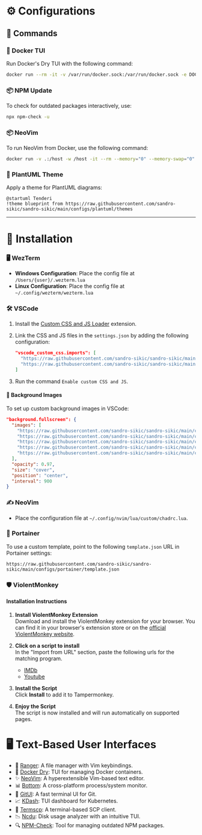 # ⚙️ Configurations

## 📜 Commands

### 🐳 Docker TUI

Run Docker's Dry TUI with the following command:

```bash
docker run --rm -it -v /var/run/docker.sock:/var/run/docker.sock -e DOCKER_HOST=$DOCKER_HOST moncho/dry
```

### 📦 NPM Update

To check for outdated packages interactively, use:

```bash
npx npm-check -u
```

### 📦 NeoVim 

To run NeoVim from Docker, use the following command:

```bash
docker run -v .:/host -w /host -it --rm --memory="0" --memory-swap="0" --cpu-shares=1024 ghcr.io/sandro-sikic/sandro-sikic-neovim
```

### 🎨 PlantUML Theme

Apply a theme for PlantUML diagrams:

```plantuml
@startuml Tenderi
!theme blueprint from https://raw.githubusercontent.com/sandro-sikic/sandro-sikic/main/configs/plantuml/themes
```

---

# 🚀 Installation

### 🖥️ WezTerm

- **Windows Configuration**: Place the config file at `/Users/{user}/.wezterm.lua`
- **Linux Configuration**: Place the config file at `~/.config/wezterm/wezterm.lua`

### 🛠️ VSCode

1. Install the [Custom CSS and JS Loader](https://marketplace.visualstudio.com/items?itemName=be5invis.vscode-custom-css) extension.
2. Link the CSS and JS files in the `settings.json` by adding the following configuration:

   ```json
   "vscode_custom_css.imports": [
     "https://raw.githubusercontent.com/sandro-sikic/sandro-sikic/main/configs/vscode/style.css",
     "https://raw.githubusercontent.com/sandro-sikic/sandro-sikic/main/configs/vscode/glow.js"
   ]
   ```

3. Run the command `Enable custom CSS and JS`.

#### 🌄 Background Images

To set up custom background images in VSCode:

```json
"background.fullscreen": {
  "images": [
    "https://raw.githubusercontent.com/sandro-sikic/sandro-sikic/main/configs/images/futuristic_alpha_cat.png",
    "https://raw.githubusercontent.com/sandro-sikic/sandro-sikic/main/configs/images/retrowave_cat.png",
    "https://raw.githubusercontent.com/sandro-sikic/sandro-sikic/main/configs/images/retrowave_cat_with_glasses.png",
    "https://raw.githubusercontent.com/sandro-sikic/sandro-sikic/main/configs/images/sunglasses_at_night.png",
    "https://raw.githubusercontent.com/sandro-sikic/sandro-sikic/main/configs/images/wip_synthwave_city__gizille_the_cat.png"
  ],
  "opacity": 0.97,
  "size": "cover",
  "position": "center",
  "interval": 900
}
```

### ✍️ NeoVim

- Place the configuration file at `~/.config/nvim/lua/custom/chadrc.lua`.

### 📂 Portainer

To use a custom template, point to the following `template.json` URL in Portainer settings:

```text
https://raw.githubusercontent.com/sandro-sikic/sandro-sikic/main/configs/portainer/template.json
```

### 🛡️ ViolentMonkey

#### Installation Instructions

1. **Install ViolentMonkey Extension**  
   Download and install the ViolentMonkey extension for your browser. You can find it in your browser's extension store or on the [official ViolentMonkey website](https://violentmonkey.github.io/get-it/).

2. **Click on a script to install**  
   In the "Import from URL" section, paste the following urls for the matching program.

    - [IMDb](https://github.com/sandro-sikic/sandro-sikic/raw/main/configs/violentMonkey/imdb/index.user.js)
    - [Youtube](https://github.com/sandro-sikic/sandro-sikic/raw/main/configs/violentMonkey/youtube/index.user.js)

3. **Install the Script**  
   Click **Install** to add it to Tampermonkey.

4. **Enjoy the Script**  
   The script is now installed and will run automatically on supported pages.

# 🖥️ Text-Based User Interfaces

- 📁 [Ranger](https://github.com/ranger/ranger): A file manager with Vim keybindings.
- 🐳 [Docker Dry](https://github.com/moncho/dry): TUI for managing Docker containers.
- ✨ [NeoVim](https://github.com/neovim/neovim): A hyperextensible Vim-based text editor.
- 📊 [Bottom](https://github.com/ClementTsang/bottom): A cross-platform process/system monitor.
- 🌲 [GitUI](https://github.com/extrawurst/gitui): A fast terminal UI for Git.
- 📈 [KDash](https://github.com/kdash-rs/kdash): TUI dashboard for Kubernetes.
- 📡 [Termscp](https://github.com/veeso/termscp): A terminal-based SCP client.
- 📉 [Ncdu](https://dev.yorhel.nl/ncdu): Disk usage analyzer with an intuitive TUI.
- 🔍 [NPM-Check](https://www.npmjs.com/package/npm-check): Tool for managing outdated NPM packages.
